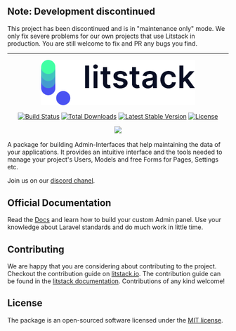 ## Note: Development discontinued
This project has been discontinued and is in "maintenance only" mode. We only fix severe problems for our own projects that use Litstack in production.
You are still welcome to fix and PR any bugs you find.

---

<p align="center">
    <img width="350px" style="max-width:100%;" src="https://raw.githubusercontent.com/litstack/art/master/logo/png/litstack_logo.png">
</p>

<p align="center">
    <a href="https://github.com/litstack/litstack/actions"><img src="https://github.com/litstack/litstack/workflows/tests/badge.svg" alt="Build Status"></a>
    <a href="https://packagist.org/packages/litstack/litstack"><img src="https://img.shields.io/packagist/dt/litstack/litstack?color=%234951f2" alt="Total Downloads"></a>
    <a href="https://packagist.org/packages/litstack/litstack"><img src="https://img.shields.io/github/v/release/litstack/litstack?color=%2383c2ff&label=stable" alt="Latest Stable Version"></a>
    <a href="https://packagist.org/packages/litstack/litstack"><img src="https://img.shields.io/github/license/litstack/litstack?color=%2331c653" alt="License"></a>
</p>

<p align="center">
    <img style="max-width:100%;" src="https://litstack.io/images/litstack_interface.png">
</p>

A package for building Admin-Interfaces that help maintaining the data of your
applications. It provides an intuitive interface and the tools needed to manage
your project's Users, Models and free Forms for Pages, Settings etc.

Join us on our [discord chanel](https://discord.gg/u4qpb5P).

## Official Documentation

Read the [Docs](https://litstack.io/docs) and learn how to build your custom
Admin panel. Use your knowledge about Laravel standards and do much work in
little time.

## Contributing

We are happy that you are considering about contributing to the project.
Checkout the contribution guide on
[litstack.io](https://litstack.io/docs/prologue/contribution). The contribution guide can be found in the [litstack documentation](https://litstack.io/docs/prologue/contribution). Contributions of
any kind welcome!

## License

The package is an open-sourced software licensed under the
[MIT license](LICENSE.md).

